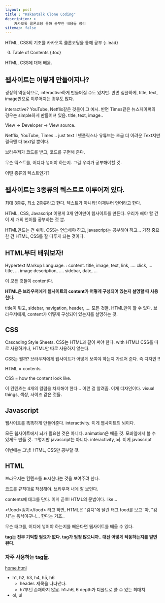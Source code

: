 ```yaml
---
layout: post
title : "Kakaotalk Clone Coding"
description: >
    카카오톡 클론코딩 통해 공부한 내용들 정리
sitemap: false
---
```


HTML, CSS의 기초를 카카오톡 클론코딩을 통해 공부
{:.lead}

0. Table of Contents
{:toc}  

HTML, CSS에 대해 배움.

## 웹사이트는 어떻게 만들어지나?

굉장히 역동적으로, interactive하게 만들어질 수도 있지만. 반면 심플하게, title, text, image만으로 이루어지는 경우도 많다.

interactive? YouTube, Netflix같은 것들이 그 예시. 반면 Times같은 뉴스페이퍼의 경우는 simple하게 만들어져 있음. title, text, image..

View -> Developer -> View source.

Netflix, YouTube, Times .. just text !  넷플릭스나 유튜브는 조금 더 어려운 Text지만 결국엔 다 text일 뿐이다.

브라우저가 코드를 받고, 코드를 구현해 준다.

무슨 텍스트를, 어디다 넣어야 하는지. 그걸 우리가 공부해야할 것.

어떤 종류의 텍스트인가? 

## 웹사이트는 3종류의 텍스트로 이루어져 있다.

최대 3종류, 최소 2종류라고 한다. 텍스트가 아니라! 이제부터 언어라고 한다.

HTML, CSS, Javascript 이렇게 3개 언어만이 웹사이트를 만든다. 우리가 해야 할 건 이 세 개의 언어를 공부하는 것 뿐.

HTML만드는 건 쉬워. CSS는 연습해야 하고, javascript는 공부해야 하고... 가장 중요한 건 HTML, CSS를 잘 다루게 되는 것이다.

## HTML부터 배워보자!

Hypertext Markup Language. : content. title, image, text, link, .... click, ... title, ... image description, .... sidebar, date, ...

이 모든 것들이 content다.

__HTML은 브라우저에게 웹사이트의 content가 어떻게 구성되어 있는지 설명할 때 사용한다.__

title이 뭐고, sidebar, navigation, header, .... 모든 것들. HTML만이 할 수 있다. 브라우저에게, content가 어떻게 구성되어 있는지를 설명하는 것.

## CSS

Cascading Style Sheets. CSS는 HTML과 같이 써야 한다. with HTML! CSS를 따로 사용하거나, HTML만 따로 사용하지 않는다.

CSS는 뭘까? 브라우저에게 웹사이트가 어떻게 보여야 하는지 가르쳐 준다. 즉 디자인 !!

HTML = contents.

CSS = how the content look like.


이 컨텐츠는 4개의 컬럼을 차지해야 한다... 이런 걸 알려줌. 이게 디자인이다. visual things, 색상, 사이즈 같은 것들.


## Javascript

웹사이트를 똑똑하게 만들어준다. interactivity. 이게 웹사이트의 뇌이다.

모든 웹사이트에서 뇌가 필요한 것은 아니다. animation은 배울 것. 모바일에서 볼 수 있게도 만들 것. 그렇지만 javascript는 아니다. interactivity, 뇌. 이게 javascript

이번에는 그냥! HTML, CSS만 공부할 것.



## HTML

브라우저는 컨텐츠를 표시한다는 것을 보여주려 한다.

코드를 규칙대로 작성해야. 브라우저 내에 잘 보인다.

contents에 태그를 단다. 이게 곧!!!! HTML의 문법이다.
like...

<\food>김치<\/food> 라고 하면, HTML은 "김치"에 달린 태그 food를 보고 '아, "김치"는 음식이구나... 한다는 거죠..


무슨 태그를, 어디에 넣어야 하는지를 배운다면 웹사이트를 배울 수 있다.

__tag는 전부 기억할 필요가 없다. tag가 엄청 많으니까.. 대신 어떻게 작동하는지를 알면 된다.__


### 자주 사용하는 tag들.
[home.html](C:\TIL\Web\kokoa-clone\home.html)

- h1, h2, h3, h4, h5, h6
  - header. 제목을 나타낸다.
  - h7부턴 존재하지 않음. h1~h6, 6 depth가 디폴트로 쓸 수 있는 최대치
- ol, ul